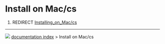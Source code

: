 # Install on Mac/cs
1.  REDIRECT [Installing_on_Mac/cs](Installing_on_Mac/cs.md)



---
![](images/Right_arrow.png) [documentation index](../README.md) > Install on Mac/cs
